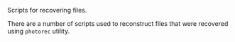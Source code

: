Scripts for recovering files.

There are a number of scripts used to reconstruct files that were recovered using `photorec` utility. 
